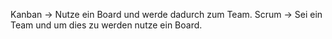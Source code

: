 <span style="color:#000ff;">Kanban -> Nutze ein Board und werde dadurch zum Team.</span>
<span style="color:#000ff;">Scrum -> Sei ein Team und um dies zu werden nutze ein Board.</span>